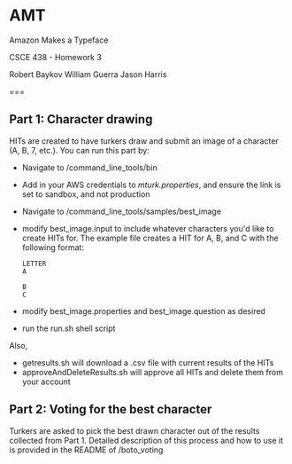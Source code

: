 AMT
===

Amazon Makes a Typeface

CSCE 438 - Homework 3

Robert Baykov
William Guerra
Jason Harris

===
## Part 1: Character drawing
HITs are created to have turkers draw and submit an image of a character (A, B, 7, etc.).
You can run this part by:
* Navigate to /command_line_tools/bin
* Add in your AWS credentials to _mturk.properties_, and ensure the link is set to sandbox, and not production
* Navigate to /command_line_tools/samples/best_image
* modify best_image.input to include whatever characters you'd like to create HITs for. The example file creates a HIT for A, B, and C with the following format:

	```
	LETTER  
	A  
	
	B  
	C  
	```
* modify best_image.properties and best_image.question as desired
* run the run.sh shell script

Also,
* getresults.sh will download a .csv file with current results of the HITs
* approveAndDeleteResults.sh will approve all HITs and delete them from your account

## Part 2: Voting for the best character
Turkers are asked to pick the best drawn character out of the results collected from Part 1. Detailed description of this process and how to use it is provided in the README of /boto_voting
